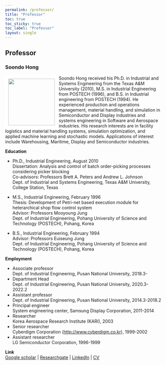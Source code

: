 ```yaml
---
permalink: /professor/
title: "Professor"
toc: true
toc_sticky: true
toc_label: "Professor"
layout: single
---
```


## Professor
### Soondo Hong

<img align="left" width="150" height="150" style="border: 10px solid white" src="https://simfl-lab.github.io/assets/images/Prof_Hong.jpg">
Soondo Hong received his Ph.D. in Industrial and Systems Engineering from the Texas A&M University (2010), M.S. in Industrial Engineering from POSTECH (1996), and B.S. in Industrial engineering from POSTECH (1994). He experienced production and operations management, material handling, and simulation in Semiconductor and Display industries and systems engineering in Software and Aerospace industries. His research interests are in facility logistics and material handling systems, simulation optimization, and applied machine learning and stochastic models. Applications of interest include Warehousing, Maritime, Display and Semiconductor industries.

**Education**  
* Ph.D., Industrial Engineering, August 2010  
Dissertation: Analysis and control of batch order-picking processes considering picker blocking  
Co-advisors: Professors Brett A. Peters and Andrew L. Johnson  
Dept. of Industrial and Systems Engineering, Texas A&M University, College Station, Texas  
  
* M.S., Industrial Engineering, February 1996  
Thesis: Development of Petri-net based execution module for heterarchical shop flow control system  
Advisor: Professors Mooyoung Jung  
Dept. of Industrial Engineering, Pohang University of Science and Technology (POSTECH), Pohang, Korea  
  
* B.S., Industrial Engineering, February 1994  
Advisor: Professors Euiseung Jung  
Dept. of Industrial Engineering, Pohang University of Science and Technology (POSTECH), Pohang, Korea  

**Employment**  
* Associate professor  
Dept. of Industrial Engineering, Pusan National University, 2018.3-  
* Department Head  
Dept. of Industrial Engineering, Pusan National University, 2020.3-2022.2
* Assistant professor  
Dept. of Industrial Engineering, Pusan National University, 2014.3-2018.2  
* Principal engineer  
System engineering center, Samsung Display Corporation, 2011-2014  
* Researcher  
Korea Aerospace Research Institute (KARI), 2003  
* Senior researcher  
  Cyberdigm Corporation (http://www.cyberdigm.co.kr), 1999-2002  
* Assistant researcher  
LG Semiconductor Corporation, 1996-1999  

**Link**  
[Google scholar](https://scholar.google.com/citations?user=pwppTPgAAAAJ&hl=ko) | 
[Researchgate](https://www.researchgate.net/profile/Soondo-Hong) | 
[LinkedIn](https://kr.linkedin.com/in/soondo-hong-67bb8ba0) |
[CV](https://nbviewer.org/github/SimFL-Lab/SimFL-Lab.github.io/blob/main/assets/files/Hong_CurriculumVitae.2022.v2.pdf)

